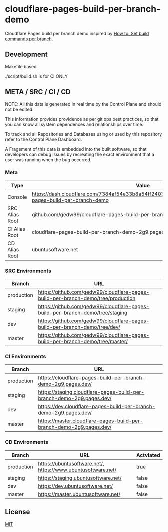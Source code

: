 # cloudflare-pages-build-per-branch-demo



Cloudflare Pages build per branch demo inspired by [How to: Set build commands per branch](https://developers.cloudflare.com/pages/how-to/build-commands-branches/).

## Development

Makefile based.

./script/build.sh is for CI ONLY 


## META / SRC / CI / CD

NOTE: All this data is generated in real time by the Control Plane and should not be edited.

This information provides providence as per git ops best practices, so that you can know all system dependences and relationships over time. 

To track and all Repositories and Databases using or used by this repository refer to the Control Plane Dashboard.

A Fragement of this data is embedded into the built software, so that developers can debug issues by recreating the exact environment that a user was running when the bug occurred.  

### Meta

| Type | Value |
| --- | --- |
| Console | https://dash.cloudflare.com/7384af54e33b8a54ff240371ea368440/pages/view/cloudflare-pages-build-per-branch-demo |
| SRC Alias Root | github.com/gedw99/cloudflare-pages-build-per-branch-demo |
| CI Alias Root | cloudflare-pages-build-per-branch-demo-2g9.pages.dev |
| CD Alias Root | ubuntusoftware.net |

### SRC Environments

| Branch | URL |
| --- | --- |
| production | https://github.com/gedw99/cloudflare-pages-build-per-branch-demo/tree/production |
| staging | https://github.com/gedw99/cloudflare-pages-build-per-branch-demo/tree/staging |
| dev | https://github.com/gedw99/cloudflare-pages-build-per-branch-demo/tree/dev/ |
| master | https://github.com/gedw99/cloudflare-pages-build-per-branch-demo/tree/master/ |

### CI Environments

| Branch | URL |
| --- | --- |
| production | https://cloudflare-pages-build-per-branch-demo-2g9.pages.dev/ |
| staging | https://staging.cloudflare-pages-build-per-branch-demo-2g9.pages.dev/ |
| dev | https://dev.cloudflare-pages-build-per-branch-demo-2g9.pages.dev/ |
| master | https://master.cloudflare-pages-build-per-branch-demo-2g9.pages.dev/ |

### CD Environments

| Branch | URL | Actviated
| --- | --- | --- |
| production | https://ubuntusoftware.net/, https://www.ubuntusoftware.net/ | true
| staging | https://staging.ubuntusoftware.net/ | false
| dev | https://dev.ubuntusoftware.net/ | false
| master | https://master.ubuntusoftware.net/ | false


## License

[MIT](LICENSE)


